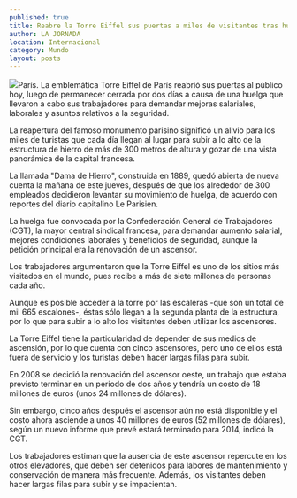 ```yaml
---
published: true
title: Reabre la Torre Eiffel sus puertas a miles de visitantes tras huelga
author: LA JORNADA
location: Internacional
category: Mundo
layout: posts
---
```


![](http://i.imgur.com/PNcgiL0m.jpg)París. La emblemática Torre Eiffel de París reabrió sus puertas al público hoy, luego de permanecer cerrada por dos días a causa de una huelga que llevaron a cabo sus trabajadores para demandar mejoras salariales, laborales y asuntos relativos a la seguridad.

La reapertura del famoso monumento parisino significó un alivio para los miles de turistas que cada día llegan al lugar para subir a lo alto de la estructura de hierro de más de 300 metros de altura y gozar de una vista panorámica de la capital francesa.

La llamada "Dama de Hierro", construida en 1889, quedó abierta de nueva cuenta la mañana de este jueves, después de que los alrededor de 300 empleados decidieron levantar su movimiento de huelga, de acuerdo con reportes del diario capitalino Le Parisien.

La huelga fue convocada por la Confederación General de Trabajadores (CGT), la mayor central sindical francesa, para demandar aumento salarial, mejores condiciones laborales y beneficios de seguridad, aunque la petición principal era la renovación de un ascensor.

Los trabajadores argumentaron que la Torre Eiffel es uno de los sitios más visitados en el mundo, pues recibe a más de siete millones de personas cada año.

Aunque es posible acceder a la torre por las escaleras -que son un total de mil 665 escalones-, éstas sólo llegan a la segunda planta de la estructura, por lo que para subir a lo alto los visitantes deben utilizar los ascensores.

La Torre Eiffel tiene la particularidad de depender de sus medios de ascensión, por lo que cuenta con cinco ascensores, pero uno de ellos está fuera de servicio y los turistas deben hacer largas filas para subir.

En 2008 se decidió la renovación del ascensor oeste, un trabajo que estaba previsto terminar en un periodo de dos años y tendría un costo de 18 millones de euros (unos 24 millones de dólares).

Sin embargo, cinco años después el ascensor aún no está disponible y el costo ahora asciende a unos 40 millones de euros (52 millones de dólares), según un nuevo informe que prevé estará terminado para 2014, indicó la CGT.

Los trabajadores estiman que la ausencia de este ascensor repercute en los otros elevadores, que deben ser detenidos para labores de mantenimiento y conservación de manera más frecuente. Además, los visitantes deben hacer largas filas para subir y se impacientan.
